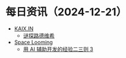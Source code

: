 ﻿# 每日资讯（2024-12-21）

- [KAIX.IN](https://kaix.in/feed/)
  - [谜探路德维希](https://kaix.in/2024/1221-ludwig/)
- [Space Looming](http://yibie.github.io/index.xml)
  - [用 AI 辅助开发的经验二三则 3 ](https://www.gtdstudy.com/posts/learned-from-using-ai-develop-software-3/)
